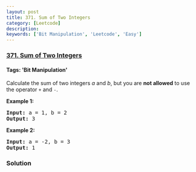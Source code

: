 ```yaml
---
layout: post
title: 371. Sum of Two Integers
category: [Leetcode]
description: 
keywords: ['Bit Manipulation', 'Leetcode', 'Easy']
---
```

### [371. Sum of Two Integers](https://leetcode.com/problems/sum-of-two-integers)

#### Tags: 'Bit Manipulation'

<div class="content__u3I1 question-content__JfgR"><div><p>Calculate the sum of two integers <i>a</i> and <i>b</i>, but you are <b>not allowed</b> to use the operator <code>+</code> and <code>-</code>.</p>
<div>
<p><strong>Example 1:</strong></p>
<pre><strong>Input: </strong>a = <span id="example-input-1-1">1</span>, b = <span id="example-input-1-2">2</span>
<strong>Output: </strong><span id="example-output-1">3</span>
</pre>
<div>
<p><strong>Example 2:</strong></p>
<pre><strong>Input: </strong>a = -<span id="example-input-2-1">2</span>, b = <span id="example-input-2-2">3</span>
<strong>Output: </strong>1
</pre>
</div>
</div>
</div></div>

### Solution
